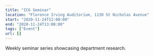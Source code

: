 ```yaml
---
title: "ICG Seminar"
location: "Florence Irving Auditorium, 1130 St Nicholas Avenue"
start: "2020-11-24T12:00:00"
end: "2020-11-24T13:00:00"
tags: ["Event"]
url: []
---
```


Weekly seminar series showcasing department research.

<!-- endexcerpt -->
